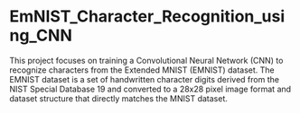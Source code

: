 # EmNIST_Character_Recognition_using_CNN
This project focuses on training a Convolutional Neural Network (CNN) to recognize characters from the Extended MNIST (EMNIST) dataset. The EMNIST dataset is a set of handwritten character digits derived from the NIST Special Database 19 and converted to a 28x28 pixel image format and dataset structure that directly matches the MNIST dataset.
